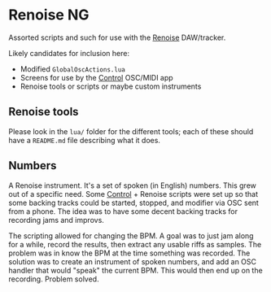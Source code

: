 # Renoise NG #

Assorted scripts and such for use with the [Renoise](http://renoise.com) DAW/tracker.

Likely candidates for inclusion here:

* Modified `GlobalOscActions.lua`
* Screens for use by the [Control](https://github.com/charlieroberts/Control) OSC/MIDI app
* Renoise tools or scripts or maybe custom instruments


## Renoise tools

Please look in the `lua/` folder for the different tools; each of these should have a `README.md` file describing what it does.

## Numbers

A Renoise instrument.  It's a set of spoken (in English) numbers.  This grew out of a specific need.  Some  [Control](https://github.com/charlieroberts/Control) + Renoise scripts were set up so that some backing tracks could be started, stopped, and modifier via OSC sent from a phone.  The idea was to have some decent backing tracks for recording jams and improvs.  

The scripting allowed for changing the BPM.  A goal was to just jam along for a while, record the results, then extract any usable riffs as samples.  The problem was in know the BPM at the time something was recorded.  The solution was to create an instrument of spoken numbers, and add an OSC handler that would "speak" the current BPM.  This would then end up on the recording. Problem solved.

